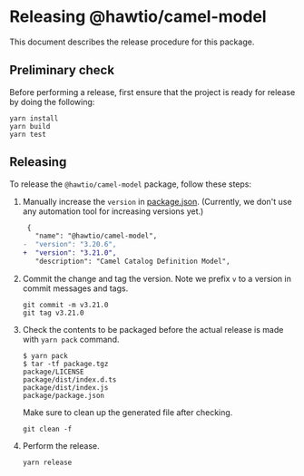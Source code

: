 # Releasing @hawtio/camel-model

This document describes the release procedure for this package.

## Preliminary check

Before performing a release, first ensure that the project is ready for release by doing the following:

```console
yarn install
yarn build
yarn test
```

## Releasing

To release the `@hawtio/camel-model` package, follow these steps:

1. Manually increase the `version` in [package.json](./package.json). (Currently, we don't use any automation tool for increasing versions yet.)

   ```diff
    {
      "name": "@hawtio/camel-model",
   -  "version": "3.20.6",
   +  "version": "3.21.0",
      "description": "Camel Catalog Definition Model",
   ```

2. Commit the change and tag the version. Note we prefix `v` to a version in commit messages and tags.

   ```console
   git commit -m v3.21.0
   git tag v3.21.0
   ```

3. Check the contents to be packaged before the actual release is made with `yarn pack` command.

   ```console
   $ yarn pack
   $ tar -tf package.tgz
   package/LICENSE
   package/dist/index.d.ts
   package/dist/index.js
   package/package.json
   ```

   Make sure to clean up the generated file after checking.

   ```console
   git clean -f
   ```

4. Perform the release.

   ```console
   yarn release
   ```
